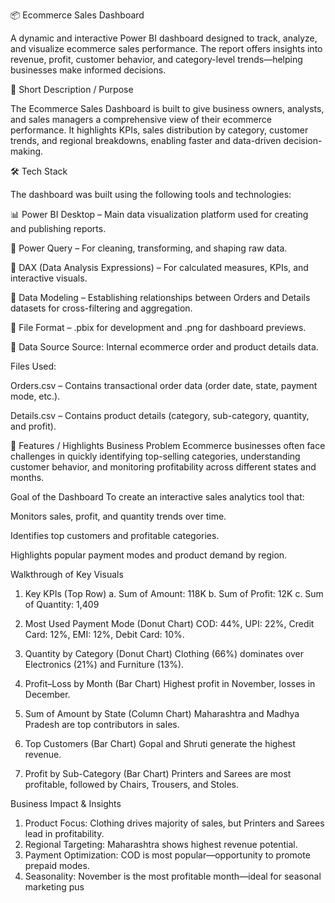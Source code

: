 📦 Ecommerce Sales Dashboard

A dynamic and interactive Power BI dashboard designed to track, analyze, and visualize ecommerce sales performance. The report offers insights into revenue, profit, customer behavior, and category-level trends—helping businesses make informed decisions.

📝 Short Description / Purpose

The Ecommerce Sales Dashboard is built to give business owners, analysts, and sales managers a comprehensive view of their ecommerce performance. It highlights KPIs, sales distribution by category, customer trends, and regional breakdowns, enabling faster and data-driven decision-making.

🛠 Tech Stack

The dashboard was built using the following tools and technologies:

📊 Power BI Desktop – Main data visualization platform used for creating and publishing reports.

📂 Power Query – For cleaning, transforming, and shaping raw data.

🧠 DAX (Data Analysis Expressions) – For calculated measures, KPIs, and interactive visuals.

📝 Data Modeling – Establishing relationships between Orders and Details datasets for cross-filtering and aggregation.

📁 File Format – .pbix for development and .png for dashboard previews.

📂 Data Source
Source: Internal ecommerce order and product details data.

Files Used:

Orders.csv – Contains transactional order data (order date, state, payment mode, etc.).

Details.csv – Contains product details (category, sub-category, quantity, and profit).

🚀 Features / Highlights
Business Problem
Ecommerce businesses often face challenges in quickly identifying top-selling categories, understanding customer behavior, and monitoring profitability across different states and months.

Goal of the Dashboard
To create an interactive sales analytics tool that:

Monitors sales, profit, and quantity trends over time.

Identifies top customers and profitable categories.

Highlights popular payment modes and product demand by region.

Walkthrough of Key Visuals
1. Key KPIs (Top Row)
   a. Sum of Amount: 118K
   b. Sum of Profit: 12K
   c. Sum of Quantity: 1,409

2. Most Used Payment Mode (Donut Chart)
   COD: 44%, UPI: 22%, Credit Card: 12%, EMI: 12%, Debit Card: 10%.

3. Quantity by Category (Donut Chart)
   Clothing (66%) dominates over Electronics (21%) and Furniture (13%).

4. Profit–Loss by Month (Bar Chart)
   Highest profit in November, losses in December.

5. Sum of Amount by State (Column Chart)
   Maharashtra and Madhya Pradesh are top contributors in sales.

6. Top Customers (Bar Chart)
   Gopal and Shruti generate the highest revenue.

7. Profit by Sub-Category (Bar Chart)
   Printers and Sarees are most profitable, followed by Chairs, Trousers, and Stoles.

Business Impact & Insights
1. Product Focus: Clothing drives majority of sales, but Printers and Sarees lead in profitability.
2. Regional Targeting: Maharashtra shows highest revenue potential.
3. Payment Optimization: COD is most popular—opportunity to promote prepaid modes.
4. Seasonality: November is the most profitable month—ideal for seasonal marketing pus


